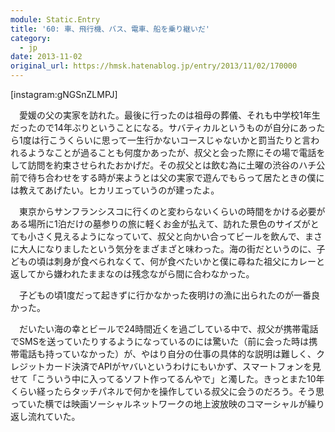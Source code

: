 ```yaml
---
module: Static.Entry
title: '60: 車、飛行機、バス、電車、船を乗り継いだ'
category:
  - jp
date: 2013-11-02
original_url: https://hmsk.hatenablog.jp/entry/2013/11/02/170000
---
```


[instagram:gNGSnZLMPJ]

　愛媛の父の実家を訪れた。最後に行ったのは祖母の葬儀、それも中学校1年生だったので14年ぶりということになる。サバティカルというものが自分にあったら1度は行こうくらいに思って一生行かないコースじゃないかと罰当たりと言われるようなことが過ることも何度かあったが、叔父と会った際にその場で電話をして訪問を約束させられたおかげだ。その叔父とは飲む為に土曜の渋谷のハチ公前で待ち合わせをする時が来ようとは父の実家で遊んでもらって居たときの僕には教えてあげたい。ヒカリエっていうのが建ったよ。

　東京からサンフランシスコに行くのと変わらないくらいの時間をかける必要がある場所に1泊だけの墓参りの旅に軽くお金が払えて、訪れた景色のサイズがとても小さく見えるようになっていて、叔父と向かい合ってビールを飲んで、まさに大人になりましたという気分をまざまざと味わった。海の街だというのに、子どもの頃は刺身が食べられなくて、何が食べたいかと僕に尋ねた祖父にカレーと返してから嫌われたままなのは残念ながら間に合わなかった。

　子どもの頃1度だって起きずに行かなかった夜明けの漁に出られたのが一番良かった。

　だいたい海の幸とビールで24時間近くを過ごしている中で、叔父が携帯電話でSMSを送っていたりするようになっているのには驚いた（前に会った時は携帯電話も持っていなかった）が、やはり自分の仕事の具体的な説明は難しく、クレジットカード決済でAPIがヤバいというわけにもいかず、スマートフォンを見せて「こういう中に入ってるソフト作ってるんやで」と濁した。きっとまた10年くらい経ったらタッチパネルで何かを操作している叔父に会うのだろう。そう思っていた横では映画ソーシャルネットワークの地上波放映のコマーシャルが繰り返し流れていた。
